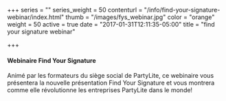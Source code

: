 +++
series = ""
series_weight = 50
contenturl = "/info/find-your-signature-webinar/index.html"
thumb = "/images/fys_webinar.jpg"
color = "orange"
weight = 50
active = true
date = "2017-01-31T12:11:35-05:00"
title = "find your signature webinar"

+++

#### Webinaire Find Your Signature

Animé par les formateurs du siège social de PartyLite, ce webinaire vous présentera la nouvelle présentation Find Your Signature et vous montrera comme elle révolutionne les entreprises PartyLite dans le monde!
